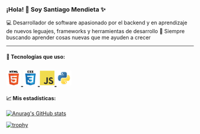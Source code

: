 ### ¡Hola! 👋 Soy Santiago Mendieta ✨

💻 Desarrollador de software apasionado por el backend y en aprendizaje de nuevos leguajes, frameworks y herramientas de desarrollo
🎯 Siempre buscando aprender cosas nuevas que me ayuden a crecer

---
#### 🚀 Tecnologías que uso:
<a href="https://www.w3.org/html/" target="_blank" rel="noreferrer"> <img src="https://raw.githubusercontent.com/devicons/devicon/master/icons/html5/html5-original-wordmark.svg" alt="html5" width="40" height="40"/> </a>
<a href="https://www.w3schools.com/css/" target="_blank" rel="noreferrer"> <img src="https://raw.githubusercontent.com/devicons/devicon/master/icons/css3/css3-original-wordmark.svg" alt="css3" width="40" height="40"/> </a>
<a href="https://developer.mozilla.org/en-US/docs/Web/JavaScript" target="_blank" rel="noreferrer"> <img src="https://raw.githubusercontent.com/devicons/devicon/master/icons/javascript/javascript-original.svg" alt="javascript" width="40" height="40"/> </a>
<a href="https://www.python.org" target="_blank" rel="noreferrer"> <img src="https://raw.githubusercontent.com/devicons/devicon/master/icons/python/python-original.svg" alt="python" width="40" height="40"/> </a>
---

#### 📈 Mis estadísticas:
[![Anurag's GitHub stats](https://github-readme-stats.vercel.app/api?username=santiagomtello)](https://github.com/anuraghazra/github-readme-stats)

[![trophy](https://github-profile-trophy.vercel.app/?username=santiagomtello)](https://github.com/ryo-ma/github-profile-trophy)
